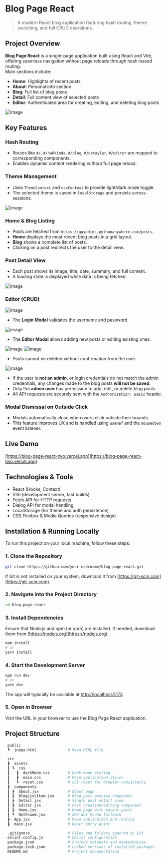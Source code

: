 # Blog Page React

> A modern React blog application featuring hash routing, theme switching, and full CRUD operations.

## Project Overview

**Blog Page React** is a single-page application built using React and Vite, offering seamless navigation without page reloads through hash-based routing.  
Main sections include:

- **Home**: Highlights of recent posts  
- **About**: Personal info section  
- **Blog**: Full list of blog posts  
- **Detail**: Full content view of selected posts  
- **Editor**: Authenticated area for creating, editing, and deleting blog posts

![image](https://github.com/user-attachments/assets/974f9229-3010-415a-96a5-29e1ff106a5e)

## Key Features

### Hash Routing

- Routes like `#/`, `#/hakkinda`, `#/blog`, `#/detaylar`, `#/editor` are mapped to corresponding components.
- Enables dynamic content rendering without full page reload.

### Theme Management

- Uses `ThemeContext` and `useContext` to provide light/dark mode toggle.
- The selected theme is saved in `localStorage` and persists across sessions.

![image](https://github.com/user-attachments/assets/29704761-0520-426b-8328-f3ec1257e3e9)

### Home & Blog Listing

- Posts are fetched from `https://gayedinc.pythonanywhere.com/posts`.
- **Home** displays the most recent blog posts in a grid layout.
- **Blog** shows a complete list of posts.
- Clicking on a post redirects the user to the detail view.

### Post Detail View

- Each post shows its image, title, date, summary, and full content.
- A loading state is displayed while data is being fetched.

![image](https://github.com/user-attachments/assets/6fd76c50-16af-42e7-a24f-50c7280198fe)

### Editor (CRUD)

![image](https://github.com/user-attachments/assets/1f099e70-ca6b-4e85-bbb3-023537703ff4)

- The **Login Modal** validates the username and password.

![image](https://github.com/user-attachments/assets/904c2459-54f3-45e8-afb4-d9498dedcb92)

- The **Editor Modal** allows adding new posts or editing existing ones.

![image](https://github.com/user-attachments/assets/b02da383-099f-49fd-af2d-d4714405cfbe)
![image](https://github.com/user-attachments/assets/4cd5523f-6aae-4682-82c2-fc5401c77bb6)

- Posts cannot be deleted without confirmation from the user.

![image](https://github.com/user-attachments/assets/d7906b2c-8cba-49be-be63-4cf7fd7312a1)

- If the user is **not an admin**, or login credentials do not match the admin credentials, any changes made to the blog posts **will not be saved**.
- Only the **admin user** has permission to add, edit, or delete blog posts.
- All API requests are securely sent with the `Authorization: Basic` header.

### Modal Dismissal on Outside Click
- Modals automatically close when users click outside their bounds.
- This feature improves UX and is handled using `useRef` and the `mousedown` event listener.

## Live Demo

[https://blog-page-react-two.vercel.app](https://blog-page-react-two.vercel.app)

## Technologies & Tools

- React (Hooks, Context)  
- Vite (development server, fast builds)  
- Fetch API for HTTP requests  
- Dialog API for modal handling  
- LocalStorage (for theme and auth persistence)  
- CSS Flexbox & Media Queries (responsive design)

## Installation & Running Locally

To run this project on your local machine, follow these steps:

### 1. Clone the Repository

```bash
git clone https://github.com/your-username/blog-page-react.git
```

If Git is not installed on your system, download it from [https://git-scm.com](https://git-scm.com).

### 2. Navigate into the Project Directory

```bash
cd blog-page-react
```

### 3. Install Dependencies

Ensure that Node.js and npm (or yarn) are installed. If needed, download them from [https://nodejs.org](https://nodejs.org).

```bash
npm install
# or
yarn install
```

### 4. Start the Development Server

```bash
npm run dev
# or
yarn dev
```

The app will typically be available at [http://localhost:5173](http://localhost:5173).

### 5. Open in Browser

Visit the URL in your browser to use the Blog Page React application.

## Project Structure

```bash
 public
 ┗  index.html              # Main HTML file

 src
 ┣  assets
 ┃ ┗  css
 ┃   ┣  darkMode.css        # Dark mode styling
 ┃   ┣  main.css            # Main application styles
 ┃   ┗  reset.css           # CSS reset for browser consistency
 ┣  components
 ┃ ┣  About.jsx             # About page
 ┃ ┣  BlogListItem.jsx      # Blog post preview component
 ┃ ┣  Detail.jsx            # Single post detail view
 ┃ ┣  Editor.jsx            # Post creation/editing component
 ┃ ┣  Home.jsx              # Home page with recent posts
 ┃ ┗  NotFound.jsx          # 404 Not Found fallback
 ┣  App.jsx                 # Main application and routing
 ┣  main.jsx                # React entry point

 .gitignore                 # Files and folders ignored by Git
 eslint.config.js           # ESLint configuration
 package.json               # Project metadata and dependencies
 package-lock.json          # Locked versions of installed packages
 README.md                  # Project documentation
